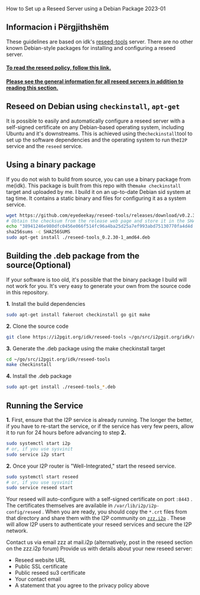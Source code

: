  How to Set up a
Reseed Server using a Debian Package 2023-01 

## Informacion i Përgjithshëm

These guidelines are based on idk\'s
[reseed-tools](https://i2pgit.org/idk/reseed-tools) server. There are no
other known Debian-style packages for installing and configuring a
reseed server.

#### [To read the reseed policy, follow this link.](reseed-policy)

#### [Please see the general information for all reseed servers in addition to reading this section.](reseed)

## Reseed on Debian using `checkinstall`, `apt-get`

It is possible to easily and automatically configure a reseed server
with a self-signed certificate on any Debian-based operating system,
including Ubuntu and it's downstreams. This is achieved using
the` checkinstall `tool to set up the software dependencies and the
operating system to run the` I2P ` service and the ` reseed ` service.

## Using a binary package

If you do not wish to build from source, you can use a binary package
from me(idk). This package is built from this repo with
the` make checkinstall ` target and uploaded by me. I build it on an
up-to-date Debian sid system at tag time. It contains a static binary
and files for configuring it as a system service.

``` sh
wget https://github.com/eyedeekay/reseed-tools/releases/download/v0.2.30/reseed-tools_0.2.30-1_amd64.deb
# Obtain the checksum from the release web page and store it in the SHA256SUMS file
echo "38941246e980dfc0456e066f514fc96a4ba25d25a7ef993abd75130770fa4d4d reseed-tools_0.2.30-1_amd64.deb" > SHA256SUMS
sha256sums -c SHA256SUMS
sudo apt-get install ./reseed-tools_0.2.30-1_amd64.deb
```

## Building the .deb package from the source(Optional)

If your software is too old, it's possible that the binary package I
build will not work for you. It's very easy to generate your own from
the source code in this repository.

**1.** Install the build dependencies

``` sh
sudo apt-get install fakeroot checkinstall go git make
```

**2.** Clone the source code

``` sh
git clone https://i2pgit.org/idk/reseed-tools ~/go/src/i2pgit.org/idk/reseed-tools
```

**3.** Generate the .deb package using the make checkinstall target

``` sh
cd ~/go/src/i2pgit.org/idk/reseed-tools
make checkinstall
```

**4.** Install the .deb package

``` sh
sudo apt-get install ./reseed-tools_*.deb
```

## Running the Service

**1.** First, ensure that the I2P service is already running. The longer
the better, if you have to re-start the service, or if the service has
very few peers, allow it to run for 24 hours before advancing to step
**2.**

``` sh
sudo systemctl start i2p
# or, if you use sysvinit
sudo service i2p start
```

**2.** Once your I2P router is "Well-Integrated," start the reseed
service.

``` sh
sudo systemctl start reseed
# or, if you use sysvinit
sudo service reseed start
```

Your reseed will auto-configure with a self-signed certificate on port
` :8443 ` . The certificates themselves are available in
` /var/lib/i2p/i2p-config/reseed ` . When you are ready, you should copy
the ` *.crt ` files from that directory and share them with the I2P
community on [` zzz.i2p `](http://zzz.i2p) . These will allow I2P users
to authenticate your reseed services and secure the I2P network.

Contact us via email zzz at mail.i2p (alternatively, post in the reseed
section on the zzz.i2p forum) Provide us with details about your new
reseed server:

- Reseed website URL
- Public SSL certificate
- Public reseed su3 certificate
- Your contact email
- A statement that you agree to the privacy policy above



